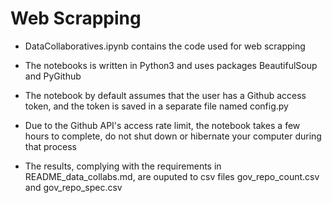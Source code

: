 # Web Scrapping
- DataCollaboratives.ipynb contains the code used for web scrapping

- The notebooks is written in Python3 and uses packages BeautifulSoup and PyGithub 

- The notebook by default assumes that the user has a Github access token, and the token is saved in a separate file named config.py

- Due to the Github API's access rate limit, the notebook takes a few hours to complete, do not shut down or hibernate your computer during that process

- The results, complying with the requirements in README_data_collabs.md, are ouputed to csv files gov_repo_count.csv and gov_repo_spec.csv

